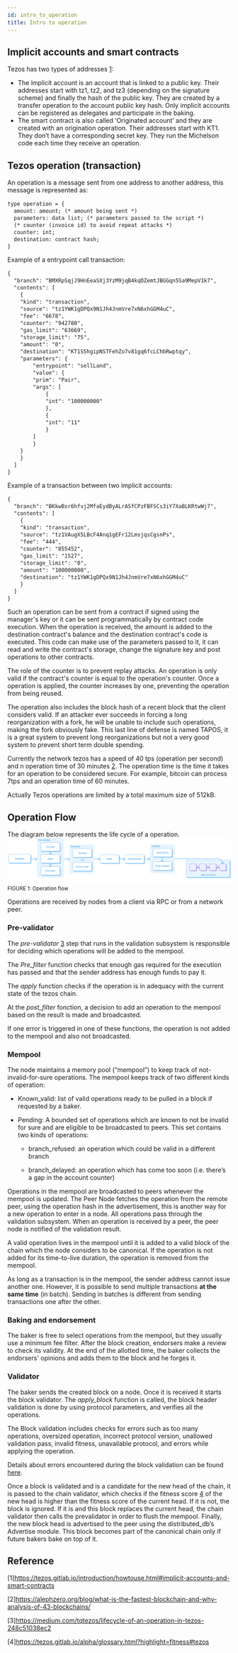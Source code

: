 ```yaml
---
id: intro_to_operation
title: Intro to operation
---
```


## Implicit accounts and smart contracts
Tezos has two types of addresses [1](https://opentezos.com/tezos-basics/intro_to_operation#reference): 
* The implicit account is an account that is linked to a public key. Their addresses  start with tz1, tz2, and tz3 (depending on the signature scheme) and finally the hash of the public key. They are created by a transfer operation to the account public key hash. Only implicit accounts can be registered as delegates and participate in the baking.
* The smart contract is also called ‘Originated account’ and they are created with an origination operation. Their addresses start with KT1. They don’t have a corresponding secret key. They run the Michelson code each time they receive an operation.

## Tezos operation (transaction)
An operation is a message sent from one address to another address, this message is represented as:
```
type operation = {
  amount: amount; (* amount being sent *)
  parameters: data list; (* parameters passed to the script *)
  (* counter (invoice id) to avoid repeat attacks *)
  counter: int;
  destination: contract hash;
}
```

Example of a entrypoint call transaction:
```
{
  "branch": "BMXRpSqjJ9HnEeaSXj3YzM9jqB4kqDZemtJBGGqn5Sa9MepV1k7",
  "contents": [
	{
  	"kind": "transaction",
  	"source": "tz1YWK1gDPQx9N1Jh4JnmVre7xN6xhGGM4uC",
  	"fee": "6678",
  	"counter": "942780",
  	"gas_limit": "63669",
  	"storage_limit": "75",
  	"amount": "0",
  	"destination": "KT1S5hgipNSTFehZo7v81gq6fcLChbRwptqy",
  	"parameters": {
    	"entrypoint": "sellLand",
    	"value": {
      	"prim": "Pair",
      	"args": [
        	{
          	"int": "100000000"
        	},
        	{
          	"int": "11"
        	}
      	]
    	}
  	}
	}
  ]
}
```
Example of a transaction between two implicit accounts:

```
{
  "branch": "BKkwBsr6hfvj2MfaEydByALrASfCPzFBFSCs3iY7XaBLKRtwWj7",
  "contents": [
	{
  	"kind": "transaction",
  	"source": "tz1VAugX5LBcF4Anq1gEFr12LmsjqsCgsnPs",
  	"fee": "444",
  	"counter": "855452",
  	"gas_limit": "1527",
  	"storage_limit": "0",
  	"amount": "100000000",
  	"destination": "tz1YWK1gDPQx9N1Jh4JnmVre7xN6xhGGM4uC"
	}
  ]
}
```

Such an operation can be sent from a contract if signed using the manager's key or it can be sent programmatically by contract code execution. When the operation is received, the amount is added to the destination contract's balance and the destination contract's code is executed. This code can make use of the parameters passed to it, it can read and write the contract's storage, change the signature key and post operations to other contracts.

The role of the counter is to prevent replay attacks. An operation is only valid if the contract's counter is equal to the operation's counter. Once a operation is applied, the counter increases by one, preventing the operation from being reused.

The operation also includes the block hash of a recent block that the client considers valid. If an attacker ever succeeds in forcing a long reorganization with a fork, he will be unable to include such operations, making the fork obviously fake. This last line of defense is named TAPOS, it is a great system to prevent long reorganizations but not a very good system to prevent short term double spending.

Currently the network tezos has a speed of 40 tps (operation per second) and n operation time of 30 minutes [2](https://opentezos.com/tezos-basics/intro_to_operation#reference). The operation time is the time it takes for an operation to be considered secure. For example, bitcoin can process 7tps and an operation time of 60 minutes. 

Actually Tezos operations are limited by a total maximum size of 512kB.

## Operation Flow 

The diagram below represents the life cycle of a operation.
![](../../static/img/tezos-basics/operation_flow.svg)
<small className="figure">FIGURE 1: Operation flow</small>

Operations are received by nodes from a client via RPC or from a network peer.

### Pre-validator
The *pre-validator* [3](https://opentezos.com/tezos-basics/intro_to_operation#reference) step that runs in the validation subsystem is responsible for deciding which operations will be added to the mempool. 

The *Pre_filter* function checks that enough gas required for the execution has passed and that the sender address has enough funds to pay it.

The *apply* function checks if the operation is in adequacy with the current state of the tezos chain.

At the *post_filter* fonction, a decision to add an operation to the mempool based on the result is made and broadcasted.

If one error is triggered in one of these functions, the operation is not added to the mempool and also not broadcasted.

### Mempool
The node maintains a memory pool (“mempool”) to keep track of not-invalid-for-sure operations. The mempool keeps track of two different kinds of operation:

* Known_valid: list of valid operations ready to be pulled in a block if requested by a baker.

* Pending: A bounded set of operations which are known to not be invalid for sure and are eligible to be broadcasted to peers. This set contains two kinds of operations:

    * branch_refused: an operation which could be valid in a different branch

    * branch_delayed: an operation which has come too soon (i.e. there’s a gap in the account counter)

Operations in the mempool are broadcasted to peers whenever the mempool is updated. The Peer Node fetches the operation from the remote peer, using the operation hash in the advertisement, this is another way for a new operation to enter in a node. All operations pass through the validation subsystem. When an operation is received by a peer, the peer node is notified of the validation result.

A valid operation lives in the mempool until it is added to a valid block of the chain which the node considers to be canonical. If the operation is not added for its time-to-live duration, the operation is removed from the mempool.

As long as a transaction is in the mempool, the sender address cannot issue another one. However, it is possible to send multiple transactions **at the same time** (in batch). Sending in batches is different from sending transactions one after the other.

### Baking and endorsement 
The baker is free to select operations from the mempool, but they usually use a minimum fee filter. After the block creation, endorsers make a review to check its validity. At the end of the allotted time, the baker collects the endorsers' opinions and adds them to the block and he forges it.

### Validator
The baker sends the created block on a node. Once it is received it starts the block validator. The *apply_block* function is called, the block header validation is done by using protocol parameters, and verifies all the operations.

The Block validation includes checks for errors such as too many operations, oversized operation, incorrect protocol version, unallowed validation pass, invalid fitness, unavailable protocol, and errors while applying the operation.

Details about errors encountered during the block validation can be found [here](https://gitlab.com/tezos/tezos/blob/mainnet/src/lib_shell_services/block_validator_errors.ml).

Once a block is validated and is a candidate for the new head of the chain, it is passed to the chain validator, which checks if the fitness score [4](https://opentezos.com/tezos-basics/intro_to_operation#reference) of the new head is higher than the fitness score of the current head. If it is not, the block is ignored. If it is and this block replaces the current head, the chain validator then calls the prevalidator in order to flush the mempool. Finally, the new block head is advertised to the peer using the distributed_db’s Advertise module. This block becomes part of the canonical chain only if future bakers bake on top of it.

## Reference
[1]https://tezos.gitlab.io/introduction/howtouse.html#implicit-accounts-and-smart-contracts

[2]https://alephzero.org/blog/what-is-the-fastest-blockchain-and-why-analysis-of-43-blockchains/

[3]https://medium.com/tqtezos/lifecycle-of-an-operation-in-tezos-248c51038ec2

[4]https://tezos.gitlab.io/alpha/glossary.html?highlight=fitness#tezos
